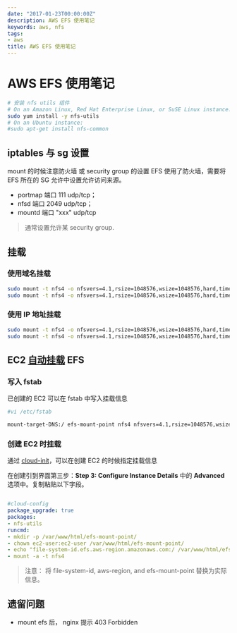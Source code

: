 ```yaml
---
date: "2017-01-23T00:00:00Z"
description: AWS EFS 使用笔记
keywords: aws, nfs
tags:
- aws
title: AWS EFS 使用笔记
---
```


# AWS EFS 使用笔记


```bash
# 安装 nfs utils 组件
# On an Amazon Linux, Red Hat Enterprise Linux, or SuSE Linux instance:
sudo yum install -y nfs-utils
# On an Ubuntu instance:
#sudo apt-get install nfs-common
```

## iptables 与 sg 设置

mount 的时候注意防火墙 或 security group 的设置
EFS 使用了防火墙，需要将 EFS 所在的 SG 允许中设置允许访问来源。

+ portmap 端口 111 udp/tcp；
+ nfsd 端口 2049 udp/tcp；
+ mountd 端口 "xxx" udp/tcp

> 通常设置允许某 security group.


## 挂载
### 使用域名挂载

```bash
sudo mount -t nfs4 -o nfsvers=4.1,rsize=1048576,wsize=1048576,hard,timeo=600,retrans=2 $EFS_DOMAIN:/ $MOUNT_POINT
sudo mount -t nfs4 -o nfsvers=4.1,rsize=1048576,wsize=1048576,hard,timeo=600,retrans=2 fs-55xxxxfc.efs.us-west-2.amazonaws.com:/ /usr/share/nginx/html
```

### 使用 IP 地址挂载

```bash
sudo mount -t nfs4 -o nfsvers=4.1,rsize=1048576,wsize=1048576,hard,timeo=600,retrans=2 $EFS_IPADDR_IN_AZ:/ $MOUNT_POINT
sudo mount -t nfs4 -o nfsvers=4.1,rsize=1048576,wsize=1048576,hard,timeo=600,retrans=2 172.xx.xxx.251:/ efs
```

## EC2 [自动挂载](https://docs.aws.amazon.com/zh_cn/efs/latest/ug/mount-fs-auto-mount-onreboot.html) EFS

### 写入 fstab

已创建的 EC2 可以在 fstab 中写入挂载信息

```bash
#vi /etc/fstab

mount-target-DNS:/ efs-mount-point nfs4 nfsvers=4.1,rsize=1048576,wsize=1048576,hard,timeo=600,retrans=2 0 0

```

### 创建 EC2 时挂载

通过 [cloud-init](http://docs.aws.amazon.com/AWSEC2/latest/UserGuide/AmazonLinuxAMIBasics.html#CloudInit)，可以在创建 EC2 的时候指定挂载信息

在创建引到界面第三步：**Step 3: Configure Instance Details** 中的 **Advanced** 选项中。复制粘贴以下字段。

```yaml

#cloud-config
package_upgrade: true
packages:
- nfs-utils
runcmd:
- mkdir -p /var/www/html/efs-mount-point/
- chown ec2-user:ec2-user /var/www/html/efs-mount-point/
- echo "file-system-id.efs.aws-region.amazonaws.com:/ /var/www/html/efs-mount-point nfs4 nfsvers=4.1,rsize=1048576,wsize=1048576,hard,timeo=600,retrans=2 0 0" >> /etc/fstab
- mount -a -t nfs4

```

> 注意： 将 file-system-id, aws-region, and efs-mount-point 替换为实际信息。



## 遗留问题
+ mount efs 后， nginx 提示 403 Forbidden

